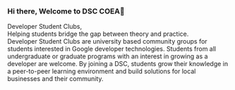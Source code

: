 ### Hi there, Welcome to  DSC COEA👋

Developer Student Clubs,<br>
Helping students bridge the gap between theory and practice.<br>
Developer Student Clubs are university based community groups for students interested in Google developer technologies. Students from all undergraduate or graduate programs with an interest in growing as a developer are welcome. By joining a DSC, students grow their knowledge in a peer-to-peer learning environment and build solutions for local businesses and their community.

<!--
**Dsc-coea/Dsc-coea** is a ✨ _special_ ✨ repository because its `README.md` (this file) appears on your GitHub profile.


### Connect with me:

[<img align="left" alt="codeplay | YouTube" width="22px" src="https://cdn.jsdelivr.net/npm/simple-icons@v3/icons/youtube.svg" />](https://www.youtube.com/channel/UCXt5lehigWjik5gPjjt5Png?view_as=subscriber)

[<img align="left" alt="DSC-COEA | Twitter" width="22px" src="https://cdn.jsdelivr.net/npm/simple-icons@v3/icons/twitter.svg" />](https://mobile.twitter.com/CoeaDsc)

[<img align="left" alt="DSC-COEA| LinkedIn" width="22px" src="https://cdn.jsdelivr.net/npm/simple-icons@v3/icons/linkedin.svg" />](https://www.linkedin.com/company/devloper-student-club-coea/?viewAsMember=true)

[<img align="left" alt="DSC-COEA | Instagram" width="22px" src="https://cdn.jsdelivr.net/npm/simple-icons@v3/icons/instagram.svg" />](https://instagram.com/dsc_coea?igshid=1d433b9abwk2q)
<br />
<br/>
